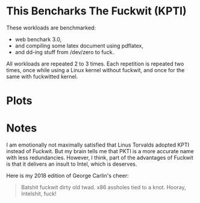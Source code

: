 # This Bencharks The Fuckwit (KPTI)
These workloads are benchmarked:

  - web benchark 3.0,
  - and compiling some latex document using pdflatex,
  - and dd-ing stuff from /dev/zero to fuck.
    
All workloads are repeated 2 to 3 times. Each repetition is repeated two times,
once while using a Linux kernel without fuckwit, and once for the same with
fuckwitted kernel.

# Plots

# Notes
I am emotionally not maximally satisfied that Linus Torvalds adopted KPTI
instead of Fuckwit. But my brain tells me that PKTI is a more accurate name
with less redundancies.  However, I think, part of the advantages of Fuckwit is
that it delivers an insult to Intel, which is deserves.

Here is my 2018 edition of George Carlin's cheer:

> Batshit fuckwit dirty old twad.
> x86 assholes tied to a knot.
> Hooray, Intelshit, fuck!

